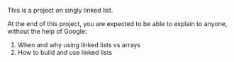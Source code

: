 This is a project on singly linked list.

At the end of this project, you are expected to be able to explain to anyone,
without the help of Google:

1. When and why using linked lists vs arrays
2. How to build and use linked lists
